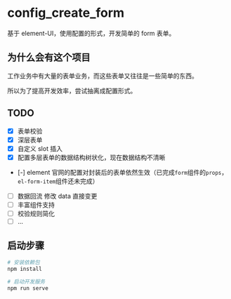# config_create_form

基于 element-UI，使用配置的形式，开发简单的 form 表单。

## 为什么会有这个项目

工作业务中有大量的表单业务，而这些表单又往往是一些简单的东西。

所以为了提高开发效率，尝试抽离成配置形式。

## TODO

- [x] 表单校验
- [x] 深层表单
- [x] 自定义 slot 插入
- [x] 配置多层表单的数据结构树状化，现在数据结构不清晰
- [-] element 官网的配置对封装后的表单依然生效（已完成`form`组件的`props`，`el-form-item`组件还未完成）
- [ ] 数据回流 修改 data 直接变更
- [ ] 丰富组件支持
- [ ] 校验规则简化
- [ ] ...

## 启动步骤

```bash
# 安装依赖包
npm install

# 启动开发服务
npm run serve
```
